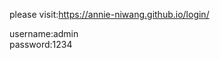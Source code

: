 please visit:https://annie-niwang.github.io/login/
<div>username:admin</div>
<div>password:1234</div>
